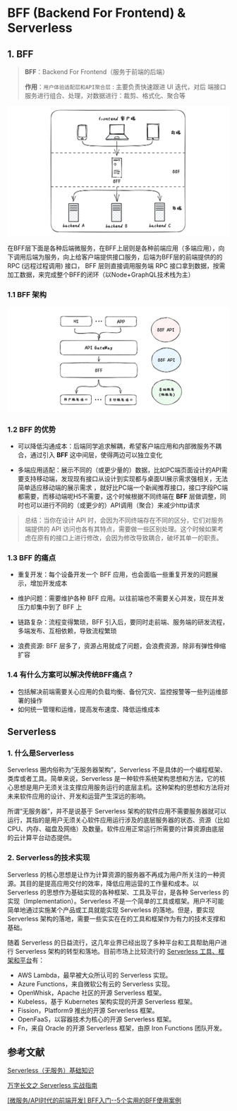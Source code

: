 # BFF (Backend For Frontend) & Serverless

## 1. BFF

> **BFF**：Backend For Frontend（服务于前端的后端）
>
> **作用**：`用户体验适配层和API聚合层` : 主要负责快速跟进 UI 迭代，对后 端接口服务进行组合、处理，对数据进行：裁剪、格式化、聚合等

![image-20240123174808140](./img/image-20240123174808140.png)

在BFF层下面是各种后端微服务，在BFF上层则是各种前端应用（多端应用），向下调用后端为服务，向上给客户端提供接口服务，后端为BFF层的前端提供的的 RPC (远程过程调用) 接口， BFF 层则直接调用服务端 RPC 接口拿到数据，按需加工数据，来完成整个BFF的闭环（以Node+GraphQL技术栈为主）

### 1.1 BFF 架构

![image-20240123183234019](./img/image-20240123183234019.png)

### 1.2 BFF 的优势

- 可以降低沟通成本：后端同学追求解耦，希望客户端应用和内部微服务不耦合，通过引入 **BFF** 这中间层，使得两边可以独立变化

- 多端应用适配：展示不同的（或更少量的）数据，比如PC端页面设计的API需要支持移动端，发现现有接口从设计到实现都与桌面UI展示需求强相关，无法简单适应移动端的展示需求 ，就好比PC端一个新闻推荐接口，接口字段PC端都需要，而移动端呢H5不需要，这个时候根据不同终端在 **BFF** 层做调整，同时也可以进行不同的（或更少的）API调用（聚合）来减少http请求

> 总结：当你在设计 API 时，会因为不同终端存在不同的区分，它们对服务端提供的 API 访问也各有其特点，需要做一些区别处理。这个时候如果考虑在原有的接口上进行修改，会因为修改导致耦合，破坏其单一的职责。

### 1.3 BFF 的痛点

- 重复开发：每个设备开发一个 BFF 应用，也会面临一些重复开发的问题展示，增加开发成本

- 维护问题：需要维护各种 BFF 应用。以往前端也不需要关心并发，现在并发压力却集中到了 BFF 上

- 链路复杂：流程变得繁琐，BFF 引入后，要同时走前端、服务端的研发流程，多端发布、互相依赖，导致流程繁琐

- 浪费资源: BFF 层多了，资源占用就成了问题，会浪费资源，除非有弹性伸缩扩容

### 1.4 有什么方案可以解决传统BFF痛点？

- 包括解决前端需要关心应用的负载均衡、备份冗灾、监控报警等一些列运维部署的操作
- 如何统一管理和运维，提高发布速度、降低运维成本

## Serverless

### 1. 什么是Serverless

Serverless 圈内俗称为“无服务器架构”，Serverless 不是具体的一个编程框架、类库或者工具。简单来说，Serverless 是一种软件系统架构思想和方法，它的核心思想是用户无须关注支撑应用服务运行的底层主机。这种架构的思想和方法将对未来软件应用的设计、开发和运营产生深远的影响。

所谓“无服务器”，并不是说基于 Serverless 架构的软件应用不需要服务器就可以运行，其指的是用户无须关心软件应用运行涉及的底层服务器的状态、资源（比如 CPU、内存、磁盘及网络）及数量。软件应用正常运行所需要的计算资源由底层的云计算平台动态提供。

### 2. Serverless的技术实现

Serverless 的核心思想是让作为计算资源的服务器不再成为用户所关注的一种资源。其目的是提高应用交付的效率，降低应用运营的工作量和成本。以 Serverless 的思想作为基础实现的各种框架、工具及平台，是各种 Serverless 的实现（Implementation）。Serverless 不是一个简单的工具或框架。用户不可能简单地通过实施某个产品或工具就能实现 Serverless 的落地。但是，要实现 Serverless 架构的落地，需要一些实实在在的工具和框架作为有力的技术支撑和基础。

随着 Serverless 的日益流行，这几年业界已经出现了多种平台和工具帮助用户进行 Serverless 架构的转型和落地。目前市场上比较流行的 [Serverless 工具、框架和平台](https://link.juejin.cn?target=https%3A%2F%2Fserverless.com%2F)有：

- AWS Lambda，最早被大众所认可的 Serverless 实现。
- Azure Functions，来自微软公有云的 Serverless 实现。
- OpenWhisk，Apache 社区的开源 Serverless 框架。
- Kubeless，基于 Kubernetes 架构实现的开源 Serverless 框架。
- Fission，Platform9 推出的开源 Serverless 框架。
- OpenFaaS，以容器技术为核心的开源 Serverless 框架。
- Fn，来自 Oracle 的开源 Serverless 框架，由原 Iron Functions 团队开发。

## 参考文献

[Serverless（无服务）基础知识](https://juejin.cn/post/6844903904224903181?searchId=20240124144639C9ACD96EBEBAB309773D)

[万字长文之 Serverless 实战指南](https://juejin.cn/post/6844904008700821511?searchId=20240124144639C9ACD96EBEBAB309773D)

[[微服务/API时代的前端开发] BFF入门--5个实用的BFF使用案例](https://juejin.cn/post/7008840813069205512)
